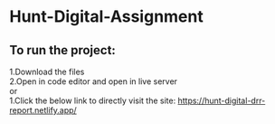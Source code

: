 # Hunt-Digital-Assignment
## To run the project:
1.Download the files <br />
2.Open in code editor and open in live server <br />
or  <br />
1.Click the below link to directly visit the site:
https://hunt-digital-drr-report.netlify.app/


